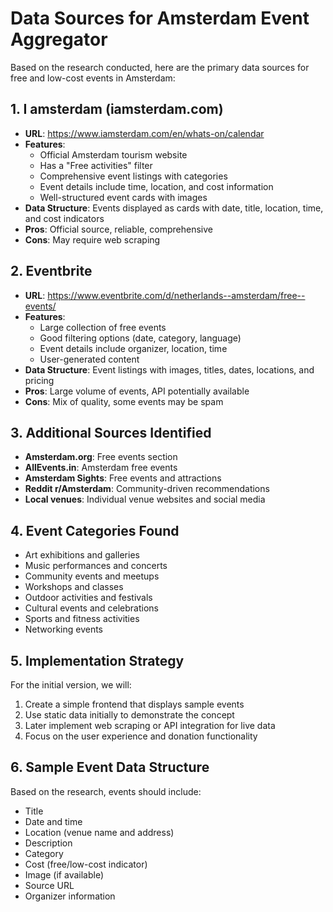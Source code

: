 # Data Sources for Amsterdam Event Aggregator

Based on the research conducted, here are the primary data sources for free and low-cost events in Amsterdam:

## 1. I amsterdam (iamsterdam.com)
- **URL**: https://www.iamsterdam.com/en/whats-on/calendar
- **Features**: 
  - Official Amsterdam tourism website
  - Has a "Free activities" filter
  - Comprehensive event listings with categories
  - Event details include time, location, and cost information
  - Well-structured event cards with images
- **Data Structure**: Events displayed as cards with date, title, location, time, and cost indicators
- **Pros**: Official source, reliable, comprehensive
- **Cons**: May require web scraping

## 2. Eventbrite
- **URL**: https://www.eventbrite.com/d/netherlands--amsterdam/free--events/
- **Features**:
  - Large collection of free events
  - Good filtering options (date, category, language)
  - Event details include organizer, location, time
  - User-generated content
- **Data Structure**: Event listings with images, titles, dates, locations, and pricing
- **Pros**: Large volume of events, API potentially available
- **Cons**: Mix of quality, some events may be spam

## 3. Additional Sources Identified
- **Amsterdam.org**: Free events section
- **AllEvents.in**: Amsterdam free events
- **Amsterdam Sights**: Free events and attractions
- **Reddit r/Amsterdam**: Community-driven recommendations
- **Local venues**: Individual venue websites and social media

## 4. Event Categories Found
- Art exhibitions and galleries
- Music performances and concerts
- Community events and meetups
- Workshops and classes
- Outdoor activities and festivals
- Cultural events and celebrations
- Sports and fitness activities
- Networking events

## 5. Implementation Strategy
For the initial version, we will:
1. Create a simple frontend that displays sample events
2. Use static data initially to demonstrate the concept
3. Later implement web scraping or API integration for live data
4. Focus on the user experience and donation functionality

## 6. Sample Event Data Structure
Based on the research, events should include:
- Title
- Date and time
- Location (venue name and address)
- Description
- Category
- Cost (free/low-cost indicator)
- Image (if available)
- Source URL
- Organizer information

